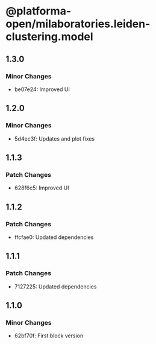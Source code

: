 # @platforma-open/milaboratories.leiden-clustering.model

## 1.3.0

### Minor Changes

- be07e24: Improved UI

## 1.2.0

### Minor Changes

- 5d4ec3f: Updates and plot fixes

## 1.1.3

### Patch Changes

- 628f6c5: Improved UI

## 1.1.2

### Patch Changes

- ffcfae0: Updated dependencies

## 1.1.1

### Patch Changes

- 7127225: Updated dependencies

## 1.1.0

### Minor Changes

- 62bf70f: First block version
